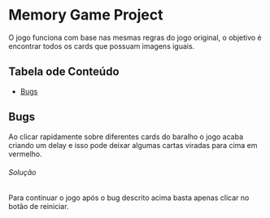# Memory Game Project

O jogo funciona com base nas mesmas regras do jogo original, o objetivo é encontrar todos os cards que possuam imagens iguais.

## Tabela ode Conteúdo

* [Bugs](#bugs)

## Bugs

Ao clicar rapidamente sobre diferentes cards do baralho o jogo acaba criando um delay e isso pode deixar algumas cartas viradas para cima em vermelho.
###### Solução
Para continuar o jogo após o bug descrito acima basta apenas clicar no botão de reiniciar.

